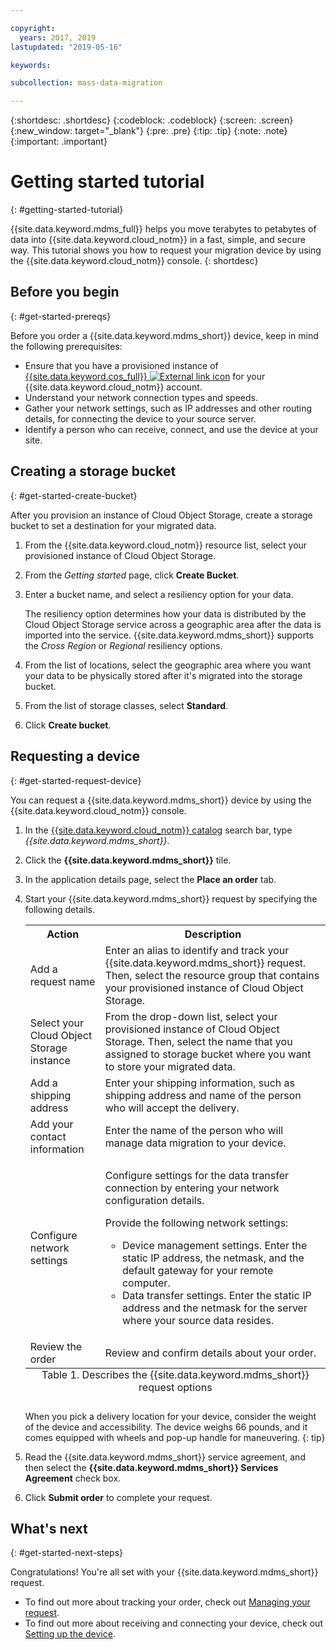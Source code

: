 ```yaml
---

copyright:
  years: 2017, 2019
lastupdated: "2019-05-16"

keywords:

subcollection: mass-data-migration

---
```


{:shortdesc: .shortdesc}
{:codeblock: .codeblock}
{:screen: .screen}
{:new_window: target="_blank"}
{:pre: .pre}
{:tip: .tip}
{:note: .note}
{:important: .important}

# Getting started tutorial
{: #getting-started-tutorial}

{{site.data.keyword.mdms_full}} helps you move terabytes to petabytes of data into {{site.data.keyword.cloud_notm}} in a fast, simple, and secure way. This tutorial shows you how to request your migration device by using the {{site.data.keyword.cloud_notm}} console.
{: shortdesc}

## Before you begin
{: #get-started-prereqs}

Before you order a {{site.data.keyword.mdms_short}} device, keep in mind the following prerequisites:

- Ensure that you have a provisioned instance of [{{site.data.keyword.cos_full}} ![External link icon](../../icons/launch-glyph.svg "External link icon")](https://{DomainName}/catalog/services/cloud-object-storage) for your {{site.data.keyword.cloud_notm}} account. 
- Understand your network connection types and speeds.
- Gather your network settings, such as IP addresses and other routing details, for connecting the device to your source server.
- Identify a person who can receive, connect, and use the device at your site.

## Creating a storage bucket
{: #get-started-create-bucket}

After you provision an instance of Cloud Object Storage, create a storage bucket to set a destination for your migrated data. 

1. From the {{site.data.keyword.cloud_notm}} resource list, select your provisioned instance of Cloud Object Storage.
2. From the _Getting started_ page, click **Create Bucket**.
3. Enter a bucket name, and select a resiliency option for your data.

   The resiliency option determines how your data is distributed by the Cloud Object Storage service across a geographic area after the data is imported into the service. {{site.data.keyword.mdms_short}} supports the _Cross Region_ or _Regional_ resiliency options.

4. From the list of locations, select the geographic area where you want your data to be physically stored after it's migrated into the storage bucket.
5. From the list of storage classes, select **Standard**.
6. Click **Create bucket**.

## Requesting a device
{: #get-started-request-device}

You can request a {{site.data.keyword.mdms_short}} device by using the {{site.data.keyword.cloud_notm}} console.

1. In the [{{site.data.keyword.cloud_notm}} catalog](https://{DomainName}/catalog) search bar, type _{{site.data.keyword.mdms_short}}_.
2. Click the **{{site.data.keyword.mdms_short}}** tile.
3. In the application details page, select the **Place an order** tab.
4. Start your {{site.data.keyword.mdms_short}} request by specifying the following details.

    <table>
      <tr>
        <th>Action</th>
        <th>Description</th>
      </tr>
      <tr>
        <td>Add a request name</td>
        <td>Enter an alias to identify and track your {{site.data.keyword.mdms_short}} request. Then, select the resource group that contains your provisioned instance of Cloud Object Storage.</td>
      </tr>
      <tr>
        <td>Select your Cloud Object Storage instance</td>
        <td>From the drop-down list, select your provisioned instance of Cloud Object Storage. Then, select the name that you assigned to storage bucket where you want to store your migrated data.</td>
      </tr>
      <tr>
        <td>Add a shipping address</td>
        <td>Enter your shipping information, such as shipping address and name of the person who will accept the delivery.</td>
      </tr>
      <tr>
        <td>Add your contact information</td>
        <td>Enter the name of the person who will manage data migration to your device.</td>
      </tr>
      <tr>
        <td>Configure network settings</td>
        <td>
          <p>Configure settings for the data transfer connection by entering your network configuration details.</p>
          <p>Provide the following network settings:</p>
          <p>
            <ul>
              <li>Device management settings. Enter the static IP address, the netmask, and the default gateway for your remote computer.</li>
              <li>Data transfer settings. Enter the static IP address and the netmask for the server where your source data resides.</li>
            </ul>
          </p>
        </td>
      </tr>
      <tr>
        <td>Review the order</td>
        <td>Review and confirm details about your order.</td>
      </tr>
      <caption style="caption-side:bottom;">Table 1. Describes the {{site.data.keyword.mdms_short}} request options</caption>
    </table>

    When you pick a delivery location for your device, consider the weight of the device and accessibility. The device weighs 66 pounds, and it comes equipped with wheels and pop-up handle for maneuvering.
    {: tip}

5. Read the {{site.data.keyword.mdms_short}} service agreement, and then select the **{{site.data.keyword.mdms_short}} Services Agreement** check box.
6. Click **Submit order** to complete your request. 

## What's next
{: #get-started-next-steps}

Congratulations! You're all set with your {{site.data.keyword.mdms_short}} request.

- To find out more about tracking your order, check out [Managing your request](/docs/infrastructure/mass-data-migration?topic=mass-data-migration-manage-request).
- To find out more about receiving and connecting your device, check out [Setting up the device](/docs/infrastructure/mass-data-migration?topic=mass-data-migration-set-up-device).


<!--
Todo: Create new topics for each of these steps. Structure as part of the "How to" section.

## Prepare and ship
{: #get-started-prepare-ship}

After you submit the request, the status for the request ticket changes to `Processing Request`. When your Request is accepted, {{site.data.keyword.IBM}} begins pre-configuring the next available device.

When the device is being prepared, the status on the [Requests ![External link icon](../../icons/launch-glyph.svg "External link icon")](https://control.softlayer.com/storage/mdms){:new_window} page shows `Prepping Device` followed by `Awaiting Shipment`. After your request enters the `Awaiting Shipment` status, the request can no longer be canceled.

When the carrier picks up and sends the device to your location, the status for your request updates to `Device Shipped`. You can view the tracking number in the **Order Details** section of the [requests ![External link icon](../../icons/launch-glyph.svg "External link icon")](https://control.softlayer.com/storage/mdms){:new_window} page.


## Receive and connect
{: #get-started-receive-connect}

1. The device arrives pre-configured for you. A basic [powering and connectivity instruction](user-instructions.html) is included.

   User name and storage pool password are provided separately. Check the **Request Details** in your [Requests ![External link icon](../../icons/launch-glyph.svg "External link icon")](https://control.softlayer.com/storage/mdms){:new_window} for the credentials.
   {:note}

2. Point browser to the static IP address you provided in the order form.
3. Log in, enter the password to unlock the empty storage pool. <br/>

   See the Request Details of your [Requests ![External link icon](../../icons/launch-glyph.svg "External link icon")](https://control.softlayer.com/storage/mdms){:new_window} page for the password.
   {:tip}
4. Mount the NFS share on your server.
5. Rerun your DataShuttle inventory to ensure that any new files are captured.

## Move the data
{: #get-started-move-data}

1. Run the DataShuttle copy to move the data.
2. Lock the storage pool.
3. Gracefully shut down the Mass Data Migration device.
4. Send the box back to {{site.data.keyword.BluSoftlayer_full}} Data Center by using the shipping label that was provided.

When the device is returned to {{site.data.keyword.BluSoftlayer}} the request status changes to `Device Received`.

## Offload and access data
{: #get-started-offload-access}

During the transfer process, the request status displays as `Offloading Data`. The status changes again when the migration to the {{site.data.keyword.objectstorageshort}} Bucket is complete (`Offload Complete`). Your data is immediately accessible when the high-speed offload into your Cloud Object Storage bucket is complete.

## Erase the device
{: #get-started-erase-device}

{{site.data.keyword.IBM}} implements DOD-Level data wipe requirements to permanently erase your data from the device. When finished, your Request status displays `Erase Complete`.

-->